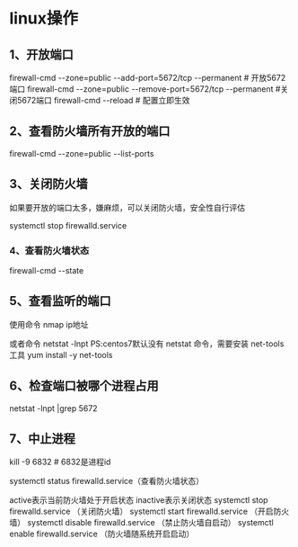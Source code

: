 # linux操作

## 1、开放端口

firewall-cmd --zone=public --add-port=5672/tcp --permanent   # 开放5672端口
firewall-cmd --zone=public --remove-port=5672/tcp --permanent  #关闭5672端口
firewall-cmd --reload   # 配置立即生效

## 2、查看防火墙所有开放的端口

firewall-cmd --zone=public --list-ports

## 3、关闭防火墙

如果要开放的端口太多，嫌麻烦，可以关闭防火墙，安全性自行评估

systemctl stop firewalld.service

### 4、查看防火墙状态

 firewall-cmd --state

## 5、查看监听的端口

使用命令 nmap  ip地址

或者命令 netstat -lnpt
PS:centos7默认没有 netstat 命令，需要安装 net-tools 工具
yum install -y net-tools

## 6、检查端口被哪个进程占用

netstat -lnpt |grep 5672

## 7、中止进程

kill -9 6832 # 6832是进程id




systemctl status firewalld.service（查看防火墙状态）

active表示当前防火墙处于开启状态 inactive表示关闭状态
systemctl stop firewalld.service （关闭防火墙）
systemctl start firewalld.service （开启防火墙）
systemctl disable firewalld.service （禁止防火墙自启动）
systemctl enable firewalld.service （防火墙随系统开启启动）
